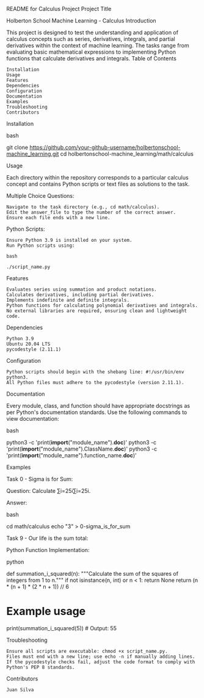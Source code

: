 README for Calculus Project
Project Title

Holberton School Machine Learning - Calculus
Introduction

This project is designed to test the understanding and application of calculus concepts such as series, derivatives, integrals, and partial derivatives within the context of machine learning. The tasks range from evaluating basic mathematical expressions to implementing Python functions that calculate derivatives and integrals.
Table of Contents

    Installation
    Usage
    Features
    Dependencies
    Configuration
    Documentation
    Examples
    Troubleshooting
    Contributors
    

Installation

bash

git clone https://github.com/your-github-username/holbertonschool-machine_learning.git
cd holbertonschool-machine_learning/math/calculus

Usage

Each directory within the repository corresponds to a particular calculus concept and contains Python scripts or text files as solutions to the task.

Multiple Choice Questions:

    Navigate to the task directory (e.g., cd math/calculus).
    Edit the answer_file to type the number of the correct answer.
    Ensure each file ends with a new line.

Python Scripts:

    Ensure Python 3.9 is installed on your system.
    Run Python scripts using:

    bash

    ./script_name.py

Features

    Evaluates series using summation and product notations.
    Calculates derivatives, including partial derivatives.
    Implements indefinite and definite integrals.
    Python functions for calculating polynomial derivatives and integrals.
    No external libraries are required, ensuring clean and lightweight code.

Dependencies

    Python 3.9
    Ubuntu 20.04 LTS
    pycodestyle (2.11.1)

Configuration

    Python scripts should begin with the shebang line: #!/usr/bin/env python3.
    All Python files must adhere to the pycodestyle (version 2.11.1).

Documentation

Every module, class, and function should have appropriate docstrings as per Python's documentation standards. Use the following commands to view documentation:

bash

python3 -c 'print(__import__("module_name").__doc__)'
python3 -c 'print(__import__("module_name").ClassName.__doc__)'
python3 -c 'print(__import__("module_name").function_name.__doc__)'

Examples

Task 0 - Sigma is for Sum:

Question: Calculate ∑i=25i∑i=25​i.

Answer:

bash

cd math/calculus
echo "3" > 0-sigma_is_for_sum

Task 9 - Our life is the sum total:

Python Function Implementation:

python

def summation_i_squared(n):
    """Calculate the sum of the squares of integers from 1 to n."""
    if not isinstance(n, int) or n < 1:
        return None
    return (n * (n + 1) * (2 * n + 1)) // 6

# Example usage
print(summation_i_squared(5))  # Output: 55

Troubleshooting

    Ensure all scripts are executable: chmod +x script_name.py.
    Files must end with a new line; use echo -n if manually adding lines.
    If the pycodestyle checks fail, adjust the code format to comply with Python's PEP 8 standards.

Contributors

    Juan Silva